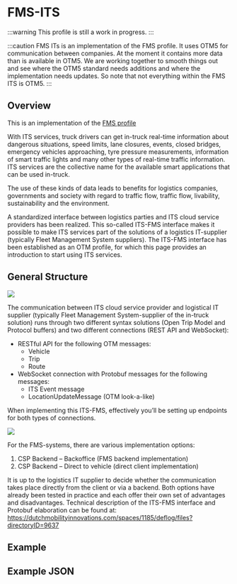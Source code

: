 FMS-ITS 
======================

:::warning
This profile is still a work in progress.
:::

:::caution
FMS ITs is an implementation of the FMS profile. It uses OTM5 for communication between
companies. At the moment it contains more data than is available in OTM5. We are
working together to smooth things out and see where the OTM5 standard needs
additions and where the implementation needs updates. So note that not
everything within the FMS ITS is OTM5.
:::


Overview
--------

This is an implementation of the [FMS profile](fms.md)

With ITS services, truck drivers can get in-truck real-time information about
dangerous situations, speed limits, lane closures, events, closed bridges,
emergency vehicles approaching, tyre pressure measurements, information of smart
traffic lights and many other types of real-time traffic information. ITS
services are the collective name for the available smart applications that can
be used in-truck.

The use of these kinds of data leads to benefits for logistics companies,
governments and society with regard to traffic flow, traffic flow, livability,
sustainability and the environment. 

A standardized interface between logistics parties and ITS cloud service
providers has been realized. This so-called ITS-FMS interface makes it possible
to make ITS services part of the solutions of a logistics IT-supplier (typically
Fleet Management System suppliers). The ITS-FMS interface has been established
as an OTM profile, for which this page provides an introduction to start using
ITS services.

General Structure
-----------------

![](/img/general_structure_its.png)

The communication between ITS cloud service provider and logistical IT supplier
(typically Fleet Management System-supplier of the in-truck solution) runs
through two different syntax solutions (Open Trip Model and Protocol buffers)
and two different connections (REST API and WebSocket):
* RESTful API for the following OTM messages:
  * Vehicle
  * Trip
  * Route
* WebSocket connection with Protobuf messages for the following messages:
  * ITS Event message
  * LocationUpdateMessage (OTM look-a-like)

When implementing this ITS-FMS, effectively you’ll be setting up endpoints for
both types of connections.

![](/img/its_connections.png)

For the FMS-systems, there are various implementation options: 
1. CSP Backend – Backoffice (FMS backend implementation)
2. CSP Backend – Direct to vehicle (direct client implementation)

It is up to the logistics IT supplier to decide whether the communication takes
place directly from the client or via a backend. Both options have already been
tested in practice and each offer their own set of advantages and disadvantages.
Technical description of the ITS-FMS interface and Protobuf elaboration can be
found at:
https://dutchmobilityinnovations.com/spaces/1185/deflog/files?directoryID=9637

Example
------

Example JSON
------